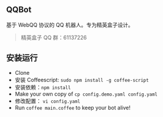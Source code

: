 QQBot 
------

基于 WebQQ 协议的 QQ 机器人。专为精英盒子设计。  

>精英盒子 QQ 群：61137226


安装运行
------
* Clone
* 安装 Coffeescript: `sudo npm install -g coffee-script`
* 安装依赖：`npm install`
* Make your own copy of `cp config.demo.yaml config.yaml`
* 修改配置： `vi config.yaml`
* Run `coffee main.coffee` to keep your bot alive!
